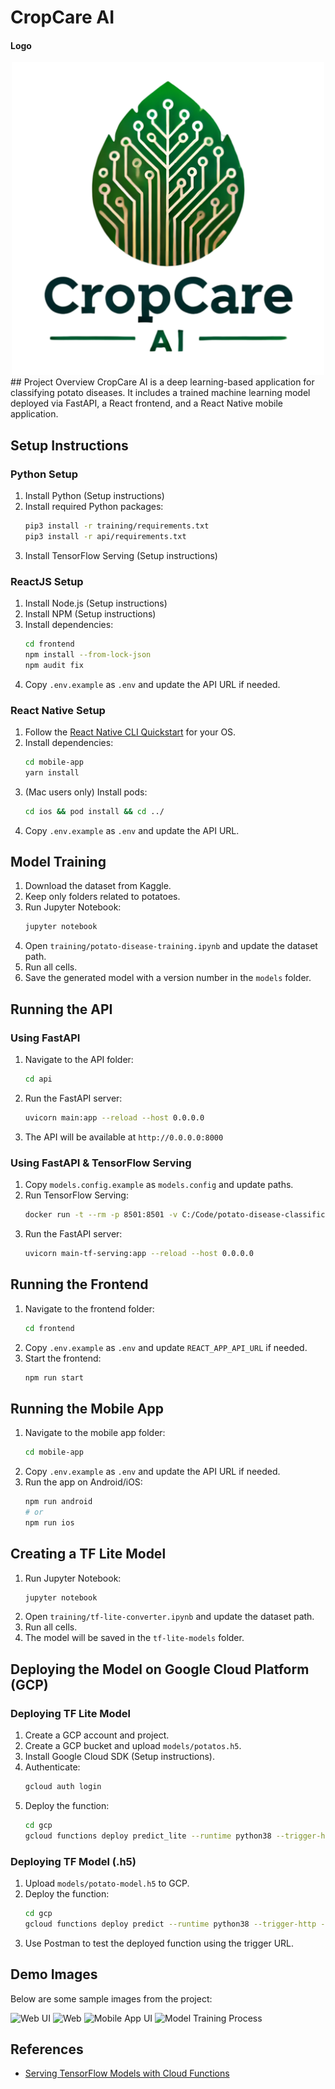 # CropCare AI
#### Logo
<div align="center">
    <img src="frontend/Images/CropCare AI.png" alt="Home Screen" width="500">
</div>
## Project Overview
CropCare AI is a deep learning-based application for classifying potato diseases. It includes a trained machine learning model deployed via FastAPI, a React frontend, and a React Native mobile application.

## Setup Instructions

### Python Setup
1. Install Python (Setup instructions)
2. Install required Python packages:
   ```sh
   pip3 install -r training/requirements.txt
   pip3 install -r api/requirements.txt
   ```
3. Install TensorFlow Serving (Setup instructions)

### ReactJS Setup
1. Install Node.js (Setup instructions)
2. Install NPM (Setup instructions)
3. Install dependencies:
   ```sh
   cd frontend
   npm install --from-lock-json
   npm audit fix
   ```
4. Copy `.env.example` as `.env` and update the API URL if needed.

### React Native Setup
1. Follow the [React Native CLI Quickstart](https://reactnative.dev/docs/environment-setup) for your OS.
2. Install dependencies:
   ```sh
   cd mobile-app
   yarn install
   ```
3. (Mac users only) Install pods:
   ```sh
   cd ios && pod install && cd ../
   ```
4. Copy `.env.example` as `.env` and update the API URL.

## Model Training
1. Download the dataset from Kaggle.
2. Keep only folders related to potatoes.
3. Run Jupyter Notebook:
   ```sh
   jupyter notebook
   ```
4. Open `training/potato-disease-training.ipynb` and update the dataset path.
5. Run all cells.
6. Save the generated model with a version number in the `models` folder.

## Running the API

### Using FastAPI
1. Navigate to the API folder:
   ```sh
   cd api
   ```
2. Run the FastAPI server:
   ```sh
   uvicorn main:app --reload --host 0.0.0.0
   ```
3. The API will be available at `http://0.0.0.0:8000`

### Using FastAPI & TensorFlow Serving
1. Copy `models.config.example` as `models.config` and update paths.
2. Run TensorFlow Serving:
   ```sh
   docker run -t --rm -p 8501:8501 -v C:/Code/potato-disease-classification:/potato-disease-classification tensorflow/serving --rest_api_port=8501 --model_config_file=/potato-disease-classification/models.config
   ```
3. Run the FastAPI server:
   ```sh
   uvicorn main-tf-serving:app --reload --host 0.0.0.0
   ```

## Running the Frontend
1. Navigate to the frontend folder:
   ```sh
   cd frontend
   ```
2. Copy `.env.example` as `.env` and update `REACT_APP_API_URL` if needed.
3. Start the frontend:
   ```sh
   npm run start
   ```

## Running the Mobile App
1. Navigate to the mobile app folder:
   ```sh
   cd mobile-app
   ```
2. Copy `.env.example` as `.env` and update the API URL if needed.
3. Run the app on Android/iOS:
   ```sh
   npm run android
   # or
   npm run ios
   ```

## Creating a TF Lite Model
1. Run Jupyter Notebook:
   ```sh
   jupyter notebook
   ```
2. Open `training/tf-lite-converter.ipynb` and update the dataset path.
3. Run all cells.
4. The model will be saved in the `tf-lite-models` folder.

## Deploying the Model on Google Cloud Platform (GCP)

### Deploying TF Lite Model
1. Create a GCP account and project.
2. Create a GCP bucket and upload `models/potatos.h5`.
3. Install Google Cloud SDK (Setup instructions).
4. Authenticate:
   ```sh
   gcloud auth login
   ```
5. Deploy the function:
   ```sh
   cd gcp
   gcloud functions deploy predict_lite --runtime python38 --trigger-http --memory 512 --project <project_id>
   ```

### Deploying TF Model (.h5)
1. Upload `models/potato-model.h5` to GCP.
2. Deploy the function:
   ```sh
   cd gcp
   gcloud functions deploy predict --runtime python38 --trigger-http --memory 512 --project <project_id>
   ```
3. Use Postman to test the deployed function using the trigger URL.

## Demo Images
Below are some sample images from the project:

![Web UI](frontend/Images/Web_Home.png)
![Web](frontend/Images/web.png)
![Mobile App UI](demo_images/mobile_app.png)
![Model Training Process](demo_images/model_training.png)

## References
- [Serving TensorFlow Models with Cloud Functions](https://cloud.google.com/blog/products/ai-machine-learning/how-to-serve-deep-learning-models-using-tensorflow-2-0-with-cloud-functions)

